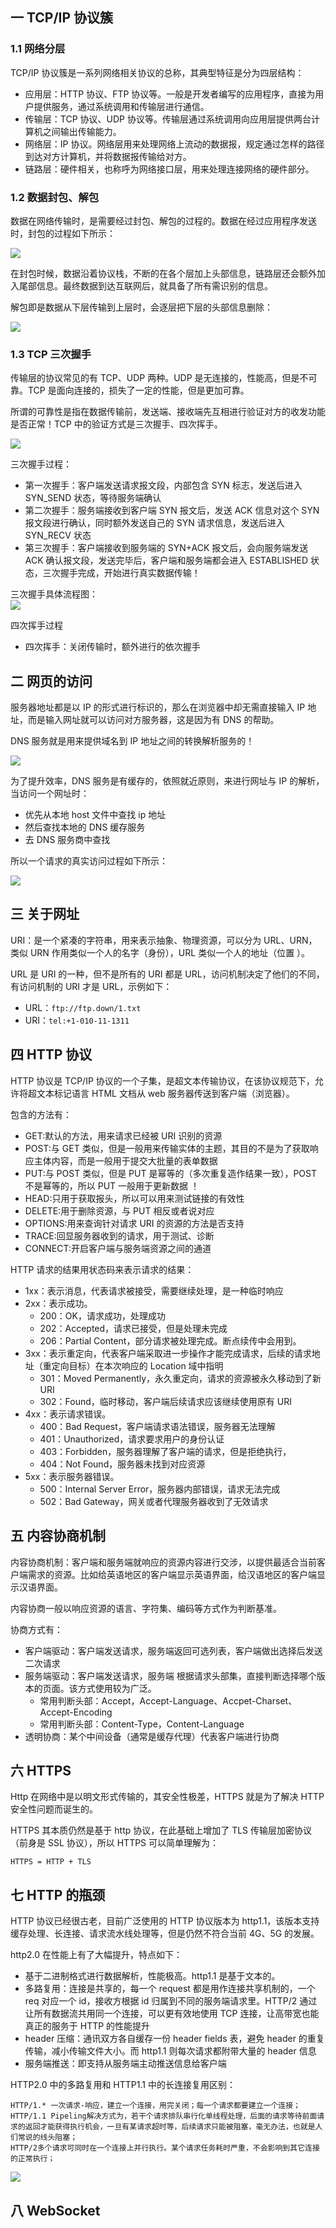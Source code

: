 ## 一 TCP/IP 协议簇

### 1.1 网络分层

TCP/IP 协议簇是一系列网络相关协议的总称，其典型特征是分为四层结构：

- 应用层：HTTP 协议、FTP 协议等。一般是开发者编写的应用程序，直接为用户提供服务，通过系统调用和传输层进行通信。
- 传输层：TCP 协议、UDP 协议等。传输层通过系统调用向应用层提供两台计算机之间输出传输能力。
- 网络层：IP 协议。网络层用来处理网络上流动的数据报，规定通过怎样的路径到达对方计算机，并将数据报传输给对方。
- 链路层：硬件相关，也称呼为网络接口层，用来处理连接网络的硬件部分。

### 1.2 数据封包、解包

数据在网络传输时，是需要经过封包、解包的过程的。数据在经过应用程序发送时，封包的过程如下所示：

![](../images/net/net-01.png)

在封包时候，数据沿着协议栈，不断的在各个层加上头部信息，链路层还会额外加入尾部信息。最终数据到达互联网后，就具备了所有需识别的信息。

解包即是数据从下层传输到上层时，会逐层把下层的头部信息删除：

![](../images/net/net-02.png)

### 1.3 TCP 三次握手

传输层的协议常见的有 TCP、UDP 两种。UDP 是无连接的，性能高，但是不可靠。TCP 是面向连接的，损失了一定的性能，但是更加可靠。

所谓的可靠性是指在数据传输前，发送端、接收端先互相进行验证对方的收发功能是否正常！TCP 中的验证方式是三次握手、四次挥手。

![](../images/net/net-03.png)

三次握手过程：

- 第一次握手：客户端发送请求报文段，内部包含 SYN 标志，发送后进入 SYN_SEND 状态，等待服务端确认
- 第二次握手：服务端接收到客户端 SYN 报文后，发送 ACK 信息对这个 SYN 报文段进行确认，同时额外发送自己的 SYN 请求信息，发送后进入 SYN_RECV 状态
- 第三次握手：客户端接收到服务端的 SYN+ACK 报文后，会向服务端发送 ACK 确认报文段，发送完毕后，客户端和服务端都会进入 ESTABLISHED 状态，三次握手完成，开始进行真实数据传输！

三次握手具体流程图：  
![](../images/net/net-04.png)

四次挥手过程

- 四次挥手：关闭传输时，额外进行的依次握手

## 二 网页的访问

服务器地址都是以 IP 的形式进行标识的，那么在浏览器中却无需直接输入 IP 地址，而是输入网址就可以访问对方服务器，这是因为有 DNS 的帮助。

DNS 服务就是用来提供域名到 IP 地址之间的转换解析服务的！

![](../images/net/net-05.png)

为了提升效率，DNS 服务是有缓存的，依照就近原则，来进行网址与 IP 的解析，当访问一个网址时：

- 优先从本地 host 文件中查找 ip 地址
- 然后查找本地的 DNS 缓存服务
- 去 DNS 服务商中查找

所以一个请求的真实访问过程如下所示：

![](../images/net/net-06.png)

## 三 关于网址

URI：是一个紧凑的字符串，用来表示抽象、物理资源，可以分为 URL、URN，类似 URN 作用类似一个人的名字（身份），URL 类似一个人的地址（位置 ）。

URL 是 URI 的一种，但不是所有的 URI 都是 URL，访问机制决定了他们的不同，有访问机制的 URI 才是 URL，示例如下：

- URL：`ftp://ftp.down/1.txt`
- URI：`tel:+1-010-11-1311`

## 四 HTTP 协议

HTTP 协议是 TCP/IP 协议的一个子集，是超文本传输协议，在该协议规范下，允许将超文本标记语言 HTML 文档从 web 服务器传送到客户端（浏览器）。

包含的方法有：

- GET:默认的方法，用来请求已经被 URI 识别的资源
- POST:与 GET 类似，但是一般用来传输实体的主题，其目的不是为了获取响应主体内容，而是一般用于提交大批量的表单数据
- PUT:与 POST 类似，但是 PUT 是幂等的（多次重复造作结果一致），POST 不是幂等的，所以 PUT 一般用于更新数据 ！
- HEAD:只用于获取报头，所以可以用来测试链接的有效性
- DELETE:用于删除资源，与 PUT 相反或者说对应
- OPTIONS:用来查询针对请求 URI 的资源的方法是否支持
- TRACE:回显服务器收到的请求，用于测试、诊断
- CONNECT:开启客户端与服务端资源之间的通道

HTTP 请求的结果用状态码来表示请求的结果：

- 1xx：表示消息，代表请求被接受，需要继续处理，是一种临时响应
- 2xx：表示成功。
  - 200：OK，请求成功，处理成功
  - 202：Accepted，请求已接受，但是处理未完成
  - 206：Partial Content，部分请求被处理完成。断点续传中会用到。
- 3xx：表示重定向，代表客户端采取进一步操作才能完成请求，后续的请求地址（重定向目标）在本次响应的 Location 域中指明
  - 301：Moved Permanently，永久重定向，请求的资源被永久移动到了新 URI
  - 302：Found，临时移动，客户端后续请求应该继续使用原有 URI
- 4xx：表示请求错误。
  - 400：Bad Request，客户端请求语法错误，服务器无法理解
  - 401：Unauthorized，请求要求用户的身份认证
  - 403：Forbidden，服务器理解了客户端的请求，但是拒绝执行，
  - 404：Not Found，服务器未找到对应资源
- 5xx：表示服务器错误。
  - 500：Internal Server Error，服务器内部错误，请求无法完成
  - 502：Bad Gateway，网关或者代理服务器收到了无效请求

## 五 内容协商机制

内容协商机制：客户端和服务端就响应的资源内容进行交涉，以提供最适合当前客户端需求的资源。比如给英语地区的客户端显示英语界面，给汉语地区的客户端显示汉语界面。

内容协商一般以响应资源的语言、字符集、编码等方式作为判断基准。

协商方式有：

- 客户端驱动：客户端发送请求，服务端返回可选列表，客户端做出选择后发送二次请求
- 服务端驱动：客户端发送请求，服务端 根据请求头部集，直接判断选择哪个版本的页面。该方式使用较为广泛。
  - 常用判断头部：Accept，Accept-Language、Accpet-Charset、Accept-Encoding
  - 常用判断头部：Content-Type，Content-Language
- 透明协商：某个中间设备（通常是缓存代理）代表客户端进行协商

## 六 HTTPS

Http 在网络中是以明文形式传输的，其安全性极差，HTTPS 就是为了解决 HTTP 安全性问题而诞生的。

HTTPS 其本质仍然是基于 http 协议，在此基础上增加了 TLS 传输层加密协议（前身是 SSL 协议），所以 HTTPS 可以简单理解为：

```
HTTPS = HTTP + TLS
```

## 七 HTTP 的瓶颈

HTTP 协议已经很古老，目前广泛使用的 HTTP 协议版本为 http1.1，该版本支持缓存处理、长连接、请求流水线处理等，但是仍然不符合当前 4G、5G 的发展。

http2.0 在性能上有了大幅提升，特点如下：

- 基于二进制格式进行数据解析，性能极高。http1.1 是基于文本的。
- 多路复用：连接是共享的，每一个 request 都是用作连接共享机制的，一个 req 对应一个 id，接收方根据 id 归属到不同的服务端请求里。HTTP/2 通过让所有数据流共用同一个连接，可以更有效地使用 TCP 连接，让高带宽也能真正的服务于 HTTP 的性能提升
- header 压缩：通讯双方各自缓存一份 header fields 表，避免 header 的重复传输，减小传输文件大小。而 http1.1 则每次请求都附带大量的 header 信息
- 服务端推送：即支持从服务端主动推送信息给客户端

HTTP2.0 中的多路复用和 HTTP1.1 中的长连接复用区别：

```
HTTP/1.* 一次请求-响应，建立一个连接，用完关闭；每一个请求都要建立一个连接；
HTTP/1.1 Pipeling解决方式为，若干个请求排队串行化单线程处理，后面的请求等待前面请求的返回才能获得执行机会，一旦有某请求超时等，后续请求只能被阻塞，毫无办法，也就是人们常说的线头阻塞；
HTTP/2多个请求可同时在一个连接上并行执行。某个请求任务耗时严重，不会影响到其它连接的正常执行；
```

![](../images/net/net-07.png)

## 八 WebSocket
